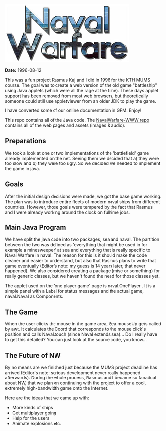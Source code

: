 ![NavalWarfare](https://raw.githubusercontent.com/MichaelStromberg-KTH/NavalWarfare-WWW/master/Images/NavalWarfareLogo.jpg)

**Date:** 1996-08-12

This was a fun project Rasmus Kaj and I did in 1996 for the KTH MUMS course. The goal was to create a web version of the old game "battleship" using Java applets (which were all the rage at the time). These days applet support has been removed from most web browsers, but theoretically someone could still use appletviewer from an older JDK to play the game.

I have converted some of our online documentation in GFM. Enjoy!

This repo contains all of the Java code. The [NavalWarfare-WWW repo](https://github.com/MichaelStromberg-KTH/NavalWarfare-WWW) contains all of the web pages and assets (images & audio).

## Preparations

We took a look at one or two implementations of the 'battlefield' game already implemented on the net. Seeing them we decided that a) they were too slow and b) they were too ugly. So we decided we needed to implement the game in java.

## Goals

After the initial design decisions were made, we got the base game working. The plan was to introduce entire fleets of modern naval ships from different countries. However, those goals were tempered by the fact that Rasmus and I were already working around the clock on fulltime jobs.

## Main Java Program

We have split the java code into two packages, sea and naval. The partition between the two was defined as 'everything that might be used in for example a minesweeper' at sea and everything that is really specific to Naval Warfare in naval. The reason for this is it should make the code cleaner and easier to understand, but also that Rasmus plans to write that game eventually (Editor's note: my guess is 14 years later, that never happened). We also considered creating a package (misc or something) for really generic classes, but we haven't found the need for those classes yet.

The applet used on the 'one player game' page is naval.OnePlayer . It is a simple panel with a Label for status messages and the actual game, naval.Naval as Components.

## The Game

When the user clicks the mouse in the game area, Sea.mouseUp gets called by awt. It calculates the Coord that corresponds to the mouse click's position and calls Naval.touch (since Naval extends sea)... Do I really have to get this detailed? You can just look at the source code, you know...

## The Future of NW

By no means are we finished just because the MUMS project deadline has arrived (Editor's note: serious development never really happened afterwards). During the whole process, Rasmus and I became so fanatical about NW, that we plan on continuing with the project to offer a cool, extremely high-bandwidth game onto the Internet.

Here are the ideas that we came up with:
* More kinds of ships
* Get multiplayer going
* Help for the users
* Animate explosions etc.

